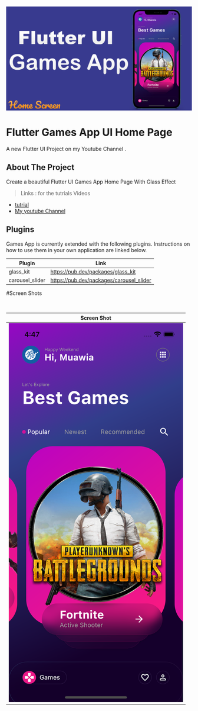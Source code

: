 <p align="center">
<img src="images/Games.jpg" width=700 >
</p>

# Flutter Games App UI Home Page

A new Flutter UI Project on my Youtube Channel .

## About The Project

Create a beautiful Flutter UI Games App Home Page With Glass Effect

> Links : for the tutrials Videos

- [tutrial](https://youtu.be/p7_gqvTK_KI)
- [My youtube Channel](https://www.youtube.com/channel/UCnUh8WaDvVs1b0CbOv7UaWQ)

## Plugins

Games App is currently extended with the following plugins.
Instructions on how to use them in your own application are linked below.

| Plugin          | Link                                     |
| --------------- | ---------------------------------------- |
| glass_kit       | https://pub.dev/packages/glass_kit       |
| carousel_slider | https://pub.dev/packages/carousel_slider |

#Screen Shots

</br>

| Screen Shot                           |
| ------------------------------------- |
| ![ScreenShot](images/Screen_Shot.png) |
